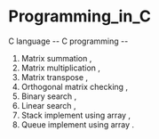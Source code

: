 # Programming_in_C
C language 
           --    C programming     --


1. Matrix summation , 
2. Matrix multiplication ,
3. Matrix transpose ,
4. Orthogonal matrix checking ,
5. Binary search ,
4. Linear search ,
5. Stack implement using array ,
6. Queue implement using array .
